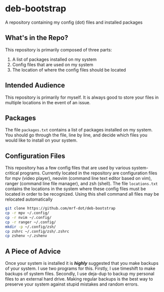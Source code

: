 # deb-bootstrap

A repository containing my config (dot) files and installed packages

## What's in the Repo?

This repository is primarily composed of three parts:

1. A list of packages installed on my system
2. Config files that are used on my system
3. The location of where the config files should be located

## Intended Audience

This repository is primarily for myself. It is always good to store your files
in multiple locations in the event of an issue.

## Packages

The file `packages.txt` contains a list of packages installed on my system. You
should go through the file, line by line, and decide which files you would like
to install on your system.

## Configuration Files

This repository has a few config files that are used by various system-critical
programs. Currently located in the repository are configuration files for mpv
(video player), neovim (command line text editor based on vim), ranger (command
line file manager), and zsh (shell). The file `locations.txt` contains the
locations in the system where these config files must be located in order to be
recognized. Using this shell command all files may be relocated automatically

```sh
git clone https://github.com/mrf-dot/deb-bootstrap
cp -r mpv ~/.config/
cp -r nvim ~/.config/
cp -r ranger ~/.config/
mkdir -p ~/.config/zsh/
cp zshrc ~/.config/zsh/.zshrc
cp zshenv ~/.zshenv
```

## A Piece of Advice

Once your system is installed it is ***highly*** suggested that you make
backups of your system. I use two programs for this. Firstly, I use timeshift
to make backups of system files. Secondly, I use deja-dup to backup my personal
files to an external hard drive. Making regular backups is the best way to
preserve your system against stupid mistakes and random errors.

